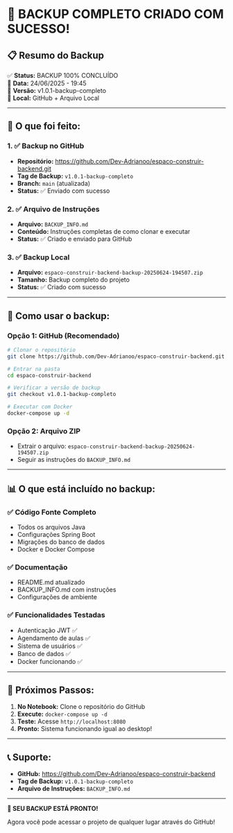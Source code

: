 # 🎉 BACKUP COMPLETO CRIADO COM SUCESSO!

## 📋 Resumo do Backup

✅ **Status:** BACKUP 100% CONCLUÍDO  
📅 **Data:** 24/06/2025 - 19:45  
🔄 **Versão:** v1.0.1-backup-completo  
💾 **Local:** GitHub + Arquivo Local

---

## 🎯 O que foi feito:

### 1. ✅ **Backup no GitHub**

- **Repositório:** https://github.com/Dev-Adrianoo/espaco-construir-backend.git
- **Tag de Backup:** `v1.0.1-backup-completo`
- **Branch:** `main` (atualizada)
- **Status:** ✅ Enviado com sucesso

### 2. ✅ **Arquivo de Instruções**

- **Arquivo:** `BACKUP_INFO.md`
- **Conteúdo:** Instruções completas de como clonar e executar
- **Status:** ✅ Criado e enviado para GitHub

### 3. ✅ **Backup Local**

- **Arquivo:** `espaco-construir-backend-backup-20250624-194507.zip`
- **Tamanho:** Backup completo do projeto
- **Status:** ✅ Criado com sucesso

---

## 🚀 Como usar o backup:

### **Opção 1: GitHub (Recomendado)**

```bash
# Clonar o repositório
git clone https://github.com/Dev-Adrianoo/espaco-construir-backend.git

# Entrar na pasta
cd espaco-construir-backend

# Verificar a versão de backup
git checkout v1.0.1-backup-completo

# Executar com Docker
docker-compose up -d
```

### **Opção 2: Arquivo ZIP**

- Extrair o arquivo: `espaco-construir-backend-backup-20250624-194507.zip`
- Seguir as instruções do `BACKUP_INFO.md`

---

## 📊 O que está incluído no backup:

### ✅ **Código Fonte Completo**

- Todos os arquivos Java
- Configurações Spring Boot
- Migrações do banco de dados
- Docker e Docker Compose

### ✅ **Documentação**

- README.md atualizado
- BACKUP_INFO.md com instruções
- Configurações de ambiente

### ✅ **Funcionalidades Testadas**

- Autenticação JWT ✅
- Agendamento de aulas ✅
- Sistema de usuários ✅
- Banco de dados ✅
- Docker funcionando ✅

---

## 🎯 Próximos Passos:

1. **No Notebook:** Clone o repositório do GitHub
2. **Execute:** `docker-compose up -d`
3. **Teste:** Acesse `http://localhost:8080`
4. **Pronto:** Sistema funcionando igual ao desktop!

---

## 📞 Suporte:

- **GitHub:** https://github.com/Dev-Adrianoo/espaco-construir-backend
- **Tag de Backup:** `v1.0.1-backup-completo`
- **Arquivo de Instruções:** `BACKUP_INFO.md`

---

**🎉 SEU BACKUP ESTÁ PRONTO!**

Agora você pode acessar o projeto de qualquer lugar através do GitHub!
